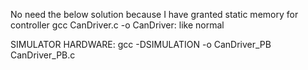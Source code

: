 No need the below solution because I have granted static memory for controller
gcc CanDriver.c -o CanDriver: like normal

SIMULATOR HARDWARE:
gcc -DSIMULATION -o CanDriver_PB CanDriver_PB.c